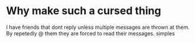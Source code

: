 # Why make such a cursed thing
I have friends that dont reply unless multiple messages are thrown at them.
By repetedly @ them they are forced to read their messages. simples
